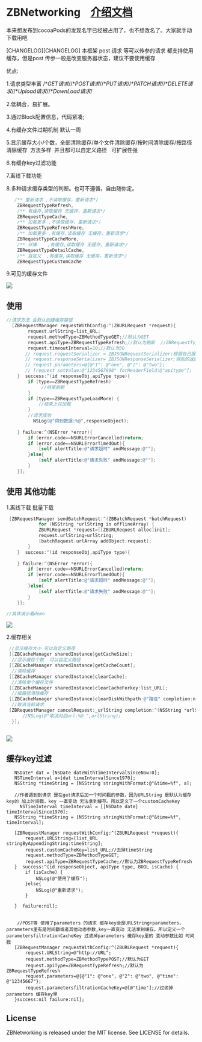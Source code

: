 # ZBNetworking    [介绍文档](http://www.jianshu.com/p/55cda3341d11)
 
 本来想发布到cocoaPods的发现名字已经被占用了，也不想改名了。大家就手动下载用吧

[CHANGELOG][CHANGELOG]
 本框架 post 请求 等可以传参的请求 都支持使用缓存，但是post 传参一般是改变服务器状态，建议不要使用缓存
 
优点:

1.请求类型丰富 /**GET请求*//**POST请求*//**PUT请求*//**PATCH请求*//**DELETE请求*//**Upload请求*//**DownLoad请求*/

2.低耦合，易扩展。

3.通过Block配置信息，代码紧凑;

4.有缓存文件过期机制 默认一周

5.显示缓存大小/个数，全部清除缓存/单个文件清除缓存/按时间清除缓存/按路径清除缓存  方法多样  并且都可以自定义路径   可扩展性强

6.有缓存key过滤功能

7.离线下载功能 

8.多种请求缓存类型的判断。也可不遵循，自由随你定。

```objective-c
   /** 重新请求 ,不读取缓存，重新请求*/
    ZBRequestTypeRefresh,
    /** 有缓存,读取缓存 无缓存，重新请求*/
    ZBRequestTypeCache,
    /** 加载更多 ,不读取缓存，重新请求*/
    ZBRequestTypeRefreshMore,
    /** 加载更多 ,有缓存,读取缓存 无缓存，重新请求*/
    ZBRequestTypeCacheMore,
    /** 详情    ,有缓存,读取缓存 无缓存，重新请求*/
    ZBRequestTypeDetailCache,
    /** 自定义  ,有缓存,读取缓存 无缓存，重新请求*/
    ZBRequestTypeCustomCache
```
9.可见的缓存文件

![](http://a3.qpic.cn/psb?/V12I5WUv0Ual5v/uls*nG1YySR.EpyYI8*lFu9kW.lwzjgW.cnPbGMUBG8!/b/dPgAAAAAAAAA&bo=aAHwAAAAAAACDLE!&rf=viewer_4)

## 使用 
```objective-c
//请求方法 会默认创建缓存路径    
  [ZBRequestManager requestWithConfig:^(ZBURLRequest *request){
        request.urlString=list_URL;
        request.methodType=ZBMethodTypeGET;//默认为GET
        request.apiType=ZBRequestTypeRefresh;//默认为刷新  //ZBRequestTypeCache为使用缓存
        request.timeoutInterval=10;//默认为30
       // request.requestSerializer = ZBJSONRequestSerializer;根据自己服务器的要求调整上传参数的格式
       // request.responseSerializer= ZBJSONResponseSerializer;得到的返回数据 格式  默认为json  
       // request.parameters=@{@"1": @"one", @"2": @"two"};
       // [request setValue:@"1234567890" forHeaderField:@"apitype"];
    }  success:^(id responseObj,apiType type){
        if (type==ZBRequestTypeRefresh) 
             //结束刷新
        }
        if (type==ZBRequestTypeLoadMore) {
            //结束上拉加载
        }
        //请求成功
          NSLog(@"得到数据:%@",responseObject);
      
    } failure:^(NSError *error){
        if (error.code==NSURLErrorCancelled)return;
        if (error.code==NSURLErrorTimedOut){
            [self alertTitle:@"请求超时" andMessage:@""];
        }else{
            [self alertTitle:@"请求失败" andMessage:@""];
        }
    }];

```

## 使用 其他功能
1.离线下载 批量下载


```objective-c
 [ZBRequestManager sendBatchRequest:^(ZBBatchRequest *batchRequest)
            for (NSString *urlString in offlineArray) {
            ZBURLRequest *request=[[ZBURLRequest alloc]init];
            request.urlString=urlString;
            [batchRequest.urlArray addObject:request];
        }
    }  success:^(id responseObj,apiType type){
      
    } failure:^(NSError *error){
        if (error.code==NSURLErrorCancelled)return;
        if (error.code==NSURLErrorTimedOut){
            [self alertTitle:@"请求超时" andMessage:@""];
        }else{
            [self alertTitle:@"请求失败" andMessage:@""];
        }
    }];

//具体演示看demo
```
![](http://a3.qpic.cn/psb?/V12I5WUv0Ual5v/cY8K3L2*GJ9RO3i*z1If9XTmzas0cylmafMXWqdFe4o!/b/dK0AAAAAAAAA&bo=aAHwAAAAAAACLJE!&rf=viewer_4)


2.缓存相关
```objective-c
 //显示缓存大小 可以自定义路径
 [[ZBCacheManager sharedInstance]getCacheSize];
  //显示缓存个数  可以自定义路径
 [[ZBCacheManager sharedInstance]getCacheCount];
  //清除缓存
 [[ZBCacheManager sharedInstance]clearCache];
  //清除单个缓存文件
 [[ZBCacheManager sharedInstance]clearCacheForkey:list_URL];
  //按路径清除缓存
 [[ZBCacheManager sharedInstance]clearDiskWithpath:@"路径" completion:nil];
  //取消当前请求
 [ZBRequestManager cancelRequest:_urlString completion:^(NSString *urlString){
      //NSLog(@"取消对应url:%@ ",urlString);
  }];
  
 ```

![](https://upload-images.jianshu.io/upload_images/1830250-3636c0621ebb6fa1.png?imageMogr2/auto-orient/strip%7CimageView2/2/w/621)

## 缓存key过滤
 ```
    NSDate* dat = [NSDate dateWithTimeIntervalSinceNow:0];
    NSTimeInterval a=[dat timeIntervalSince1970];
    NSString *timeString = [NSString stringWithFormat:@"&time=%f", a];

    //作者遇到到请求 是在get请求后加一个时间戳的参数，因为URLString 是默认为缓存key的 加上时间戳，key 一直变动 无法拿到缓存。所以定义了一个customCacheKey
      NSTimeInterval timeInterval = [[NSDate date] timeIntervalSince1970];
    NSString *timeString = [NSString stringWithFormat:@"&time=%f", timeInterval];

    [ZBRequestManager requestWithConfig:^(ZBURLRequest *request){
        request.URLString=[list_URL stringByAppendingString:timeString];
        request.customCacheKey=list_URL;//去掉timeString
        request.methodType=ZBMethodTypeGET;
        request.apiType=ZBRequestTypeCache;//默认为ZBRequestTypeRefresh
    }  success:^(id responseObject, apiType type, BOOL isCache) {
        if (isCache) {
            NSLog(@"使用了缓存");
        }else{
            NSLog(@"重新请求");
        }
    
    }  failure:nil];
    
    
     //POST等 使用了parameters 的请求 缓存key会是URLString+parameters，parameters里有是时间戳或者其他动态参数,key一直变动 无法拿到缓存。所以定义一个parametersfiltrationCacheKey 过滤掉parameters 缓存key里的 变动参数比如 时间戳
    [ZBRequestManager requestWithConfig:^(ZBURLRequest *request){
        request.URLString=@"http://URL";
        request.methodType=ZBMethodTypePOST;//默认为GET
        request.apiType=ZBRequestTypeRefresh;//默认为ZBRequestTypeRefresh
        request.parameters=@{@"1": @"one", @"2": @"two", @"time": @"12345667"};
        request.parametersfiltrationCacheKey=@[@"time"];//过滤掉parameters 缓存key里
    }success:nil failure:nil];
  ```


## License

ZBNetworking is released under the MIT license. See LICENSE for details.
